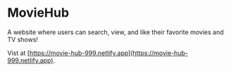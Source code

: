 # MovieHub

A website where users can search, view, and like their favorite movies and TV shows!

Vist at [https://movie-hub-999.netlify.app](https://movie-hub-999.netlify.app).
